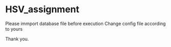 # HSV_assignment

Please immport database file before execution
Change config file according to yours

Thank you.
